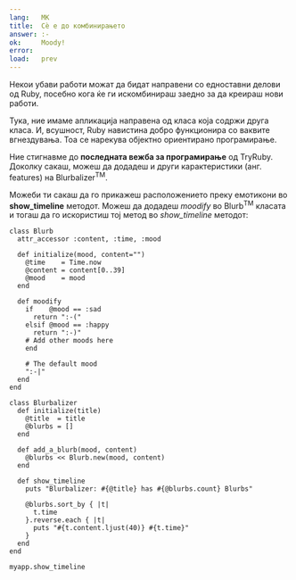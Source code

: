 ```yaml
---
lang:   МК
title:  Сѐ е до комбинирањето
answer: :-
ok:     Moody!
error:
load:   prev
---
```


Некои убави работи можат да бидат направени со едноставни делови од Ruby, посебно кога ќе ги
искомбинираш заедно за да креираш нови работи.

Тука, ние имаме апликација направена од класа која содржи друга класа. И, всушност, Ruby навистина добро
функционира со ваквите вгнездувања. Тоа се нарекува објектно ориентирано програмирање.

Ние стигнавме до __последната вежба за програмирање__ од TryRuby. Доколку сакаш, можеш да додадеш
и други карактеристики (анг. features) на Blurbalizer<sup>TM</sup>.

Можеби ти сакаш да го прикажеш расположението преку емотикони во __show_timeline__ методот. Можеш 
да додадеш _moodify_ во Blurb<sup>TM</sup> класата и тогаш да го искористиш тој метод во 
 _show\_timeline_ методот:

    class Blurb
      attr_accessor :content, :time, :mood

      def initialize(mood, content="")
        @time    = Time.now
        @content = content[0..39]
        @mood    = mood
      end

      def moodify
        if    @mood == :sad
          return ":-("
        elsif @mood == :happy
          return ":-)"
        # Add other moods here
        end

        # The default mood
        ":-|"
      end
    end

    class Blurbalizer
      def initialize(title)
        @title  = title
        @blurbs = []
      end

      def add_a_blurb(mood, content)
        @blurbs << Blurb.new(mood, content)
      end

      def show_timeline
        puts "Blurbalizer: #{@title} has #{@blurbs.count} Blurbs"

        @blurbs.sort_by { |t|
          t.time
        }.reverse.each { |t|
          puts "#{t.content.ljust(40)} #{t.time}"
        }
      end
    end

    myapp.show_timeline
